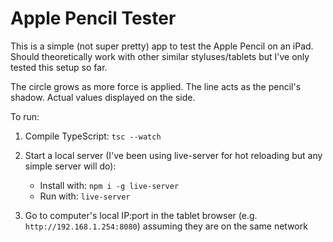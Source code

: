 # Apple Pencil Tester

This is a simple (not super pretty) app to test the Apple Pencil on an iPad. Should theoretically work with other similar styluses/tablets but I've only tested this setup so far.

The circle grows as more force is applied. The line acts as the pencil's shadow. Actual values displayed on the side.

To run:

1. Compile TypeScript: `tsc --watch`

2. Start a local server (I've been using live-server for hot reloading but any simple server will do):

   - Install with: `npm i -g live-server`
   - Run with: `live-server`

3. Go to computer's local IP:port in the tablet browser (e.g. `http://192.168.1.254:8080`) assuming they are on the same network
